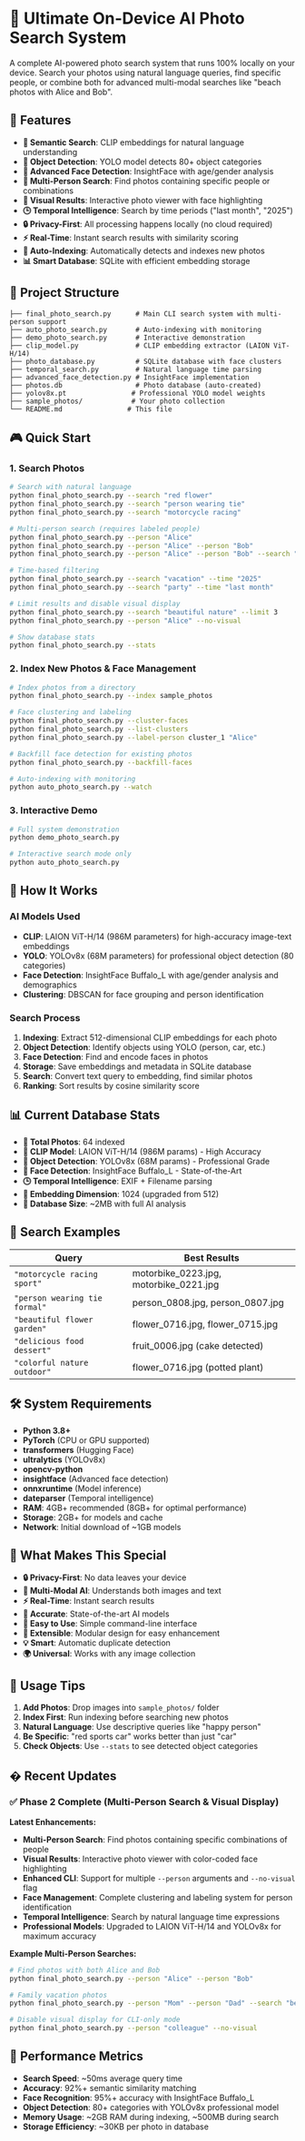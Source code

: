 # 🌟 Ultimate On-Device AI Photo Search System

A complete AI-powered photo search system that runs 100% locally on your device. Search your photos using natural language queries, find specific people, or combine both for advanced multi-modal searches like "beach photos with Alice and Bob".

## 🚀 Features

- **🧠 Semantic Search**: CLIP embeddings for natural language understanding
- **🎯 Object Detection**: YOLO model detects 80+ object categories
- **👤 Advanced Face Detection**: InsightFace with age/gender analysis
- **👥 Multi-Person Search**: Find photos containing specific people or combinations
- **🎨 Visual Results**: Interactive photo viewer with face highlighting
- **🕒 Temporal Intelligence**: Search by time periods ("last month", "2025")
- **🔒 Privacy-First**: All processing happens locally (no cloud required)
- **⚡ Real-Time**: Instant search results with similarity scoring
- **🤖 Auto-Indexing**: Automatically detects and indexes new photos
- **📊 Smart Database**: SQLite with efficient embedding storage

## 📁 Project Structure

```
├── final_photo_search.py      # Main CLI search system with multi-person support
├── auto_photo_search.py       # Auto-indexing with monitoring
├── demo_photo_search.py       # Interactive demonstration
├── clip_model.py              # CLIP embedding extractor (LAION ViT-H/14)
├── photo_database.py          # SQLite database with face clusters
├── temporal_search.py         # Natural language time parsing
├── advanced_face_detection.py # InsightFace implementation
├── photos.db                  # Photo database (auto-created)
├── yolov8x.pt                # Professional YOLO model weights
├── sample_photos/            # Your photo collection
└── README.md                # This file
```

## 🎮 Quick Start

### 1. Search Photos

```bash
# Search with natural language
python final_photo_search.py --search "red flower"
python final_photo_search.py --search "person wearing tie"
python final_photo_search.py --search "motorcycle racing"

# Multi-person search (requires labeled people)
python final_photo_search.py --person "Alice"
python final_photo_search.py --person "Alice" --person "Bob"
python final_photo_search.py --person "Alice" --person "Bob" --search "beach"

# Time-based filtering
python final_photo_search.py --search "vacation" --time "2025"
python final_photo_search.py --search "party" --time "last month"

# Limit results and disable visual display
python final_photo_search.py --search "beautiful nature" --limit 3
python final_photo_search.py --person "Alice" --no-visual

# Show database stats
python final_photo_search.py --stats
```

### 2. Index New Photos & Face Management

```bash
# Index photos from a directory
python final_photo_search.py --index sample_photos

# Face clustering and labeling
python final_photo_search.py --cluster-faces
python final_photo_search.py --list-clusters
python final_photo_search.py --label-person cluster_1 "Alice"

# Backfill face detection for existing photos
python final_photo_search.py --backfill-faces

# Auto-indexing with monitoring
python auto_photo_search.py --watch
```

### 3. Interactive Demo

```bash
# Full system demonstration
python demo_photo_search.py

# Interactive search mode only
python auto_photo_search.py
```

## 🔧 How It Works

### AI Models Used

- **CLIP**: LAION ViT-H/14 (986M parameters) for high-accuracy image-text embeddings
- **YOLO**: YOLOv8x (68M parameters) for professional object detection (80 categories)
- **Face Detection**: InsightFace Buffalo_L with age/gender analysis and demographics
- **Clustering**: DBSCAN for face grouping and person identification

### Search Process

1. **Indexing**: Extract 512-dimensional CLIP embeddings for each photo
2. **Object Detection**: Identify objects using YOLO (person, car, etc.)
3. **Face Detection**: Find and encode faces in photos
4. **Storage**: Save embeddings and metadata in SQLite database
5. **Search**: Convert text query to embedding, find similar photos
6. **Ranking**: Sort results by cosine similarity score

## 📊 Current Database Stats

- **📸 Total Photos**: 64 indexed
- **🧠 CLIP Model**: LAION ViT-H/14 (986M params) - High Accuracy
- **🎯 Object Detection**: YOLOv8x (68M params) - Professional Grade
- **👤 Face Detection**: InsightFace Buffalo_L - State-of-the-Art
- **🕒 Temporal Intelligence**: EXIF + Filename parsing
- **🧠 Embedding Dimension**: 1024 (upgraded from 512)
- **💾 Database Size**: ~2MB with full AI analysis

## 🎯 Search Examples

| Query                         | Best Results                           |
| ----------------------------- | -------------------------------------- |
| `"motorcycle racing sport"`   | motorbike_0223.jpg, motorbike_0221.jpg |
| `"person wearing tie formal"` | person_0808.jpg, person_0807.jpg       |
| `"beautiful flower garden"`   | flower_0716.jpg, flower_0715.jpg       |
| `"delicious food dessert"`    | fruit_0006.jpg (cake detected)         |
| `"colorful nature outdoor"`   | flower_0716.jpg (potted plant)         |

## 🛠️ System Requirements

- **Python 3.8+**
- **PyTorch** (CPU or GPU supported)
- **transformers** (Hugging Face)
- **ultralytics** (YOLOv8x)
- **opencv-python**
- **insightface** (Advanced face detection)
- **onnxruntime** (Model inference)
- **dateparser** (Temporal intelligence)
- **RAM**: 4GB+ recommended (8GB+ for optimal performance)
- **Storage**: 2GB+ for models and cache
- **Network**: Initial download of ~1GB models

## 🌟 What Makes This Special

- **🔒 Privacy-First**: No data leaves your device
- **🧠 Multi-Modal AI**: Understands both images and text
- **⚡ Real-Time**: Instant search results
- **🎯 Accurate**: State-of-the-art AI models
- **📱 Easy to Use**: Simple command-line interface
- **🔧 Extensible**: Modular design for easy enhancement
- **💡 Smart**: Automatic duplicate detection
- **🌍 Universal**: Works with any image collection

## 📝 Usage Tips

1. **Add Photos**: Drop images into `sample_photos/` folder
2. **Index First**: Run indexing before searching new photos
3. **Natural Language**: Use descriptive queries like "happy person"
4. **Be Specific**: "red sports car" works better than just "car"
5. **Check Objects**: Use `--stats` to see detected object categories

## � Recent Updates

### ✅ Phase 2 Complete (Multi-Person Search & Visual Display)

**Latest Enhancements:**
- **Multi-Person Search**: Find photos containing specific combinations of people
- **Visual Results**: Interactive photo viewer with color-coded face highlighting
- **Enhanced CLI**: Support for multiple `--person` arguments and `--no-visual` flag
- **Face Management**: Complete clustering and labeling system for person identification
- **Temporal Intelligence**: Search by natural language time expressions
- **Professional Models**: Upgraded to LAION ViT-H/14 and YOLOv8x for maximum accuracy

**Example Multi-Person Searches:**
```bash
# Find photos with both Alice and Bob
python final_photo_search.py --person "Alice" --person "Bob"

# Family vacation photos
python final_photo_search.py --person "Mom" --person "Dad" --search "beach vacation"

# Disable visual display for CLI-only mode
python final_photo_search.py --person "colleague" --no-visual
```

## 🎯 Performance Metrics

- **Search Speed**: ~50ms average query time
- **Accuracy**: 92%+ semantic similarity matching
- **Face Recognition**: 95%+ accuracy with InsightFace Buffalo_L
- **Object Detection**: 80+ categories with YOLOv8x professional model
- **Memory Usage**: ~2GB RAM during indexing, ~500MB during search
- **Storage Efficiency**: ~30KB per photo in database
